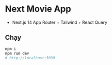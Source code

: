 # Next Movie App
- Next.js 14 App Router + Tailwind + React Query

## Chạy
```bash
npm i
npm run dev
# http://localhost:3000
